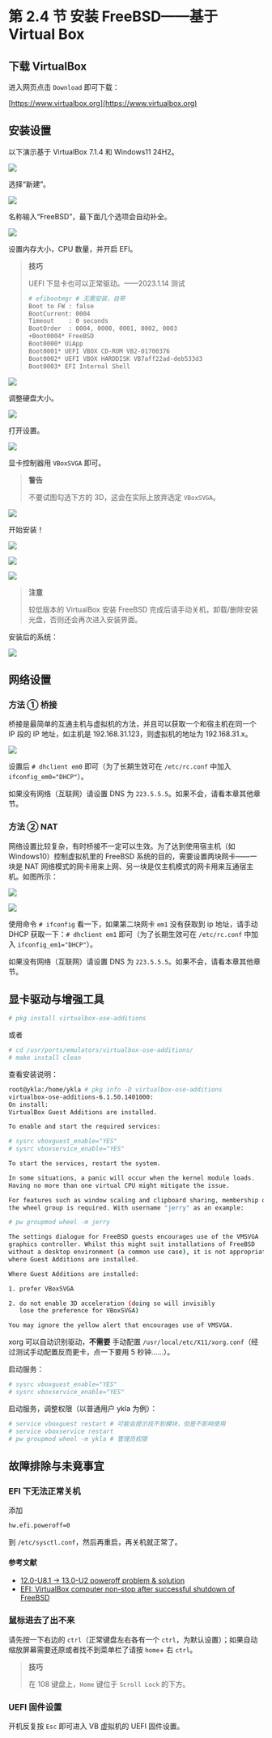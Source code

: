 # 第 2.4 节 安装 FreeBSD——基于 Virtual Box


## 下载 VirtualBox

进入网页点击 `Download` 即可下载：

[https://www.virtualbox.org](https://www.virtualbox.org)

## 安装设置



以下演示基于 VirtualBox 7.1.4 和 Windows11 24H2。

![](../.gitbook/assets/vb1.png)

选择“新建”。

![](../.gitbook/assets/vb2.png)


名称输入“FreeBSD”，最下面几个选项会自动补全。

![](../.gitbook/assets/vb3.png)

设置内存大小，CPU 数量，并开启 EFI。

>**技巧**
>
>UEFI 下显卡也可以正常驱动。——2023.1.14 测试
>
> ```sh
> # efibootmgr # 无需安装，自带
> Boot to FW : false
> BootCurrent: 0004
> Timeout    : 0 seconds
> BootOrder  : 0004, 0000, 0001, 0002, 0003
> +Boot0004* FreeBSD
> Boot0000* UiApp
> Boot0001* UEFI VBOX CD-ROM VB2-01700376
> Boot0002* UEFI VBOX HARDDISK VB7aff22ad-deb533d3
> Boot0003* EFI Internal Shell
> ```

![](../.gitbook/assets/vb4.png)

调整硬盘大小。

![](../.gitbook/assets/vb4.5.png)

打开设置。

![](../.gitbook/assets/vb5.png)

显卡控制器用 `VBoxSVGA` 即可。

>**警告**
>
>不要试图勾选下方的 3D，这会在实际上放弃选定 `VBoxSVGA`。

![](../.gitbook/assets/vb5.5.png)

开始安装！

![](../.gitbook/assets/vb6.png)

![](../.gitbook/assets/vb7.png)

![](../.gitbook/assets/vb8.png)

>**注意**
>
>较低版本的 VirtualBox 安装 FreeBSD 完成后请手动关机，卸载/删除安装光盘，否则还会再次进入安装界面。

安装后的系统：

![](../.gitbook/assets/vb9.png)




## 网络设置

### 方法 ① 桥接

桥接是最简单的互通主机与虚拟机的方法，并且可以获取一个和宿主机在同一个 IP 段的 IP 地址，如主机是 192.168.31.123，则虚拟机的地址为 192.168.31.x。

![](../.gitbook/assets/VBbridge.png)

设置后 `# dhclient em0` 即可（为了长期生效可在 `/etc/rc.conf` 中加入 `ifconfig_em0="DHCP"`）。

如果没有网络（互联网）请设置 DNS 为 `223.5.5.5`。如果不会，请看本章其他章节。

### 方法 ② NAT

网络设置比较复杂，有时桥接不一定可以生效。为了达到使用宿主机（如 Windows10）控制虚拟机里的 FreeBSD 系统的目的，需要设置两块网卡——一块是 NAT 网络模式的网卡用来上网、另一块是仅主机模式的网卡用来互通宿主机。如图所示：

![](../.gitbook/assets/vbnat1.png)

![](../.gitbook/assets/vbnat2.png)

使用命令 `# ifconfig` 看一下，如果第二块网卡 `em1` 没有获取到 ip 地址，请手动 DHCP 获取一下：`# dhclient em1` 即可（为了长期生效可在 `/etc/rc.conf` 中加入 `ifconfig_em1="DHCP"`）。

如果没有网络（互联网）请设置 DNS 为 `223.5.5.5`。如果不会，请看本章其他章节。

## 显卡驱动与增强工具

```sh
# pkg install virtualbox-ose-additions
```

或者

```sh
# cd /usr/ports/emulators/virtualbox-ose-additions/
# make install clean
```

查看安装说明：

```sh
root@ykla:/home/ykla # pkg info -D virtualbox-ose-additions
virtualbox-ose-additions-6.1.50.1401000:
On install:
VirtualBox Guest Additions are installed.

To enable and start the required services:

# sysrc vboxguest_enable="YES"
# sysrc vboxservice_enable="YES"

To start the services, restart the system.

In some situations, a panic will occur when the kernel module loads.
Having no more than one virtual CPU might mitigate the issue.

For features such as window scaling and clipboard sharing, membership of
the wheel group is required. With username "jerry" as an example:

# pw groupmod wheel -m jerry

The settings dialogue for FreeBSD guests encourages use of the VMSVGA
graphics controller. Whilst this might suit installations of FreeBSD
without a desktop environment (a common use case), it is not appropriate
where Guest Additions are installed.

Where Guest Additions are installed:

1. prefer VBoxSVGA

2. do not enable 3D acceleration (doing so will invisibly
   lose the preference for VBoxSVGA)

You may ignore the yellow alert that encourages use of VMSVGA.

```

xorg 可以自动识别驱动，**不需要** 手动配置 `/usr/local/etc/X11/xorg.conf`（经过测试手动配置反而更卡，点一下要用 5 秒钟……）。



启动服务：

```sh
# sysrc vboxguest_enable="YES"
# sysrc vboxservice_enable="YES"
```

启动服务，调整权限（以普通用户 ykla 为例）：

```sh
# service vboxguest restart # 可能会提示找不到模块，但是不影响使用
# service vboxservice restart
# pw groupmod wheel -m ykla # 管理员权限
```

## 故障排除与未竟事宜

### EFI 下无法正常关机

添加

```sh
hw.efi.poweroff=0
```

到 `/etc/sysctl.conf`，然后再重启，再关机就正常了。

#### 参考文献

- [12.0-U8.1 -> 13.0-U2 poweroff problem & solution](https://www.truenas.com/community/threads/12-0-u8-1-13-0-u2-poweroff-problem-solution.104813/)
- [EFI: VirtualBox computer non-stop after successful shutdown of FreeBSD](https://forums.freebsd.org/threads/efi-virtualbox-computer-non-stop-after-successful-shutdown-of-freebsd.84856/)

### 鼠标进去了出不来

请先按一下右边的 `ctrl`（正常键盘左右各有一个 `ctrl`，为默认设置）；如果自动缩放屏幕需要还原或者找不到菜单栏了请按 `home`+ 右 `ctrl`。

>**技巧**
>
>在 108 键盘上，`Home` 键位于 `Scroll Lock` 的下方。

### UEFI 固件设置

开机反复按 `Esc` 即可进入 VB 虚拟机的 UEFI 固件设置。

